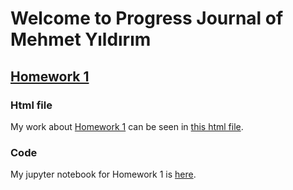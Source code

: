 # Welcome to Progress Journal of Mehmet Yıldırım

## [Homework 1](https://github.com/BU-IE-582/fall21-myildirim-boun/tree/main/hw1)
### Html file
My work about [Homework 1]() can be seen in [this html file](https://github.com/BU-IE-582/fall21-myildirim-boun/blob/main/hw1/hw1_notebook.html).
### Code
My jupyter notebook for Homework 1 is [here](https://github.com/BU-IE-582/fall21-myildirim-boun/blob/main/hw1/Untitled.ipynb). 
